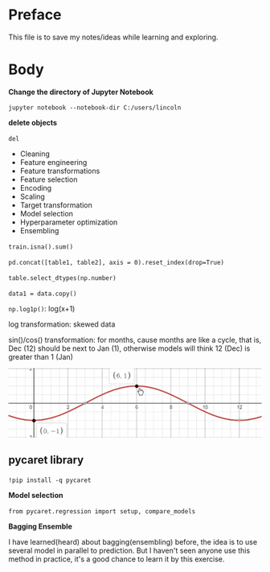 # Preface

This file is to save my notes/ideas while learning and exploring. 

# Body

**Change the directory of Jupyter Notebook**

```{python}
jupyter notebook --notebook-dir C:/users/lincoln
```

**delete objects**

`del` 


- Cleaning
- Feature engineering
- Feature transformations
- Feature selection
- Encoding
- Scaling
- Target transformation
- Model selection
- Hyperparameter optimization
- Ensembling


`train.isna().sum()`

`pd.concat([table1, table2], axis = 0).reset_index(drop=True)` 

`table.select_dtypes(np.number)`

`data1 = data.copy()`

`np.log1p()`: log(x+1)

log transformation: skewed data

sin()/cos() transformation: for months, cause months are like a cycle, that is, Dec (12) should be next to Jan (1), otherwise models will think 12 (Dec) is greater than 1 (Jan)

![img.png](img.png)


## **pycaret** library

`!pip install -q pycaret`

**Model selection**

`from pycaret.regression import setup, compare_models`

 
**Bagging Ensemble**

I have learned(heard) about bagging(ensembling) before, the idea is to use several model in parallel to prediction. But I haven't seen anyone use this method in practice, it's a good chance to learn it by this exercise.



